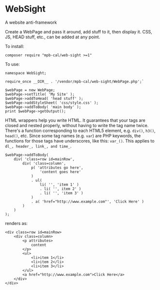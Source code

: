 # WebSight
A website anti-framework

Create a WebPage and pass it around, add stuff to it, then display it. CSS, JS, HEAD stuff, etc., can be added at any point.

To install:

`composer require "mpb-cal/web-sight >=1"`

To use:

```
namespace WebSight;

require_once __DIR__ . '/vendor/mpb-cal/web-sight/WebPage.php';`

$webPage = new WebPage;
$webPage->setTitle( 'My Site' );
$webPage->addToHead( 'head stuff' );
$webPage->addStyleSheet( 'css/style.css' );
$webPage->addToBody( 'main body' );
print $webPage->getOutput();
```

HTML wrappers help you write HTML. It guarantees that your tags are closed and nested properly, without having to write the tag name twice. There's a function corresponding to each HTML5 element, e.g. `div()`, `h3()`, `head()`, etc. Since some tag names (e.g. `var`) are PHP keywords, the functions for those tags have underscores, like this: `var_()`. This applies to `dl_, header_, link_, and time_`.

```
$webPage->addToBody( 
	div( 'class=row id=mainRow',
		div( 'class=column',
			p( 'attributes go here',
				'content goes here'
			)
			. ul(
				li( '', 'item 1' )
				. li( '', item 2' )
				. li( '', 'item 3' )
			)
			. a( 'href="http://www.example.com"', 'Click Here' )
		)
	)
);
```

renders as:

```
<div class=row id=mainRow>
	<div class=column>
		<p attributes>
			content
		</p>
		<ul>
			<li>item 1</li>
			<li>item 2</li>
			<li>item 3</li>
		</ul>
		<a href="http://www.example.com">Click Here</a>
	</div>
</div>
	
